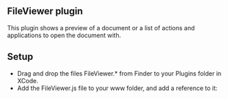## FileViewer plugin

This plugin shows a preview of a document or a list of actions and applications to open the document with.

## Setup

- Drag and drop the files FileViewer.* from Finder to your Plugins folder in XCode.
- Add the FileViewer.js file to your www folder, and add a reference to it: <script type="text/javascript" src="FileViewer.js">
- Add new entry with key FileViewer and value FileViewer to Plugins in Cordova.plist/Cordova.plist

## API

#### FileViewer.preview (path, success, error)

Opens a preview of the document.

#### FileViewer.previewByMimetype (path, mimetype, success, error)

Opens a preview of the document asuming it is of the type "mimetype".

#### FileViewer.open (path, success, error)

Opens a menu with the posible actions for the document.

#### FileViewer.openByMimetype (path, mimetype, success, error)

Opens a menu with the posible actions for the document asuming it is of the type "mimetype".

#### success and error callbacks

Both callbacks receives an object as an argument with this attributes:

* code: Error code.
* message: The error message.
* url: The full url of the document.
* type: The mime type of the document.
* name: The name of the document.

## Usage

A full example can be found in main.js

If you specify a relative path to the doucment, the plugin will look for it in the application bundle.
If you specify an absolute path to the document, the plugin will look for it in the device Documents folder.

    var fileViewer = window.plugins.FileViewer;
  
    fileViewer.preview('path/to/file/in/app/bundle', function(status) {
        console.log('Ok');
    }, function(error) {
        console.log('Error');
    });
  
    fileViewer.open('/path/to/file/in/documents/folder', function(status) {
        console.log('Ok');
    }, function(error) {
        console.log('Error');
    });

